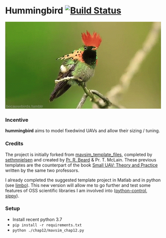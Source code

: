 # Hummingbird [![Build Status](https://travis-ci.org/don4get/hummingbird.svg?branch=master)](https://travis-ci.org/don4get/hummingbird)
![](hummingbird/resources/hummingbird.gif)
### Incentive

**hummingbird** aims to model fixedwind UAVs and allow their sizing / tuning.

### Credits

The project is initially forked from [mavsim_template_files](https://github.com/sethmnielsen/mavsim_template_files), 
completed by [sethmnielsen](https://github.com/sethmnielsen) and 
created by [Pr. R. Beard](https://github.com/randybeard) & Pr. T. McLain.
These previous templates are the counterpart of the book 
[Small UAV: Theory and Practice](https://press.princeton.edu/titles/9632.html) 
written by the same two professors.

I already completed the suggested template project in Matlab and in python (see [limbo](https://github.com/don4get/limbo)).
This new version will allow me to go further and test some features of OSS scientific libraries I am involved into 
([python-control](https://github.com/python-control/python-control), [sippy](https://github.com/CPCLAB-UNIPI/SIPPY)).

### Setup
* Install recent python 3.7
* `pip install -r requirements.txt`
* `python ./chap12/mavsim_chap12.py`